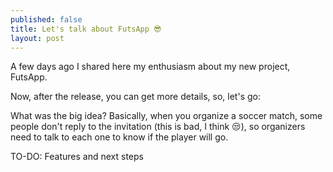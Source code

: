 ```yaml
---
published: false
title: Let's talk about FutsApp 😎
layout: post
---
```

A few days ago I shared here my enthusiasm about my new project, FutsApp.

Now, after the release, you can get more details, so, let's go:

What was the big idea? Basically, when you organize a soccer match, some people don't reply to the invitation (this is bad, I think 😒), so organizers need to talk to each one to know if the player will go.

TO-DO: Features and next steps
